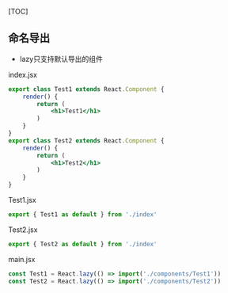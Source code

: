 [TOC]

## 命名导出
- lazy只支持默认导出的组件

index.jsx
```jsx
export class Test1 extends React.Component {
    render() {
        return (
            <h1>Test1</h1>
        )
    }
}
export class Test2 extends React.Component {
    render() {
        return (
            <h1>Test2</h1>
        )
    }
}

```
Test1.jsx
```jsx
export { Test1 as default } from './index'

```
Test2.jsx
```jsx
export { Test2 as default } from './index'

```
main.jsx
```jsx
const Test1 = React.lazy(() => import('./components/Test1'))
const Test2 = React.lazy(() => import('./components/Test2'))
```





